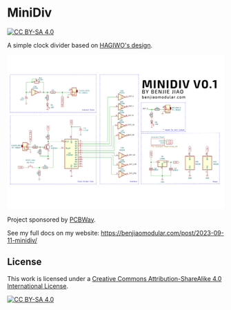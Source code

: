 # MiniDiv
[![CC BY-SA 4.0][cc-by-sa-shield]][cc-by-sa]

A simple clock divider based on [HAGIWO's  design](https://note.com/solder_state/n/n7979cda44dcb).

![MiniDiv Schematics](minidiv-v0.1-schematics.png)

Project sponsored by [PCBWay](https://pcbway.com).

See my full docs on my website: https://benjiaomodular.com/post/2023-09-11-minidiv/

## License

This work is licensed under a
[Creative Commons Attribution-ShareAlike 4.0 International License][cc-by-sa].

[![CC BY-SA 4.0][cc-by-sa-image]][cc-by-sa]

[cc-by-sa]: http://creativecommons.org/licenses/by-sa/4.0/
[cc-by-sa-image]: https://licensebuttons.net/l/by-sa/4.0/88x31.png
[cc-by-sa-shield]: https://img.shields.io/badge/License-CC%20BY--SA%204.0-lightgrey.svg
